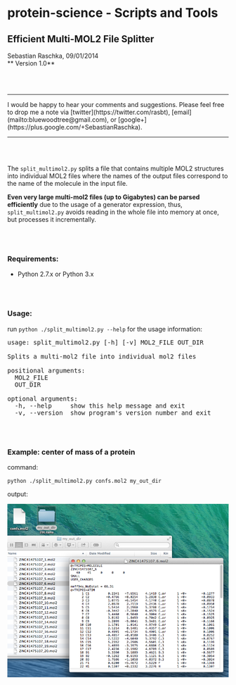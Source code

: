 
# protein-science - Scripts and Tools

## Efficient Multi-MOL2 File Splitter

Sebastian Raschka, 09/01/2014  
** Version 1.0**

<br>
<br>

<hr>
I would be happy to hear your comments and suggestions. 
Please feel free to drop me a note via
[twitter](https://twitter.com/rasbt), [email](mailto:bluewoodtree@gmail.com), or [google+](https://plus.google.com/+SebastianRaschka).
<hr>

<br>
<br>


The `split_multimol2.py` splits a file that contains multiple MOL2 structures into individual MOL2 files where the names of the output files correspond to the name of the molecule in the input file.

**Even very large multi-mol2 files (up to Gigabytes) can be parsed efficiently** due to the usage of a generator expression, thus, `split_multimol2.py` avoids reading in the whole file into memory at once, but processes it incrementally.



<br>
<br>

### Requirements:

- Python 2.7.x or Python 3.x

<br>
<br>



### Usage:

run `python ./split_multimol2.py --help` for the usage information:

<pre>
usage: split_multimol2.py [-h] [-v] MOL2_FILE OUT_DIR

Splits a multi-mol2 file into individual mol2 files

positional arguments:
  MOL2_FILE
  OUT_DIR

optional arguments:
  -h, --help     show this help message and exit
  -v, --version  show program's version number and exit
</pre>

<br>
<br>

### Example: center of mass of a protein

command:

	python ./split_multimol2.py confs.mol2 my_out_dir

output:

![](./images/overview_1.png)